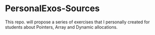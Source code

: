 # PersonalExos-Sources
This repo. will propose a series of exercises that I personally created for students about Pointers, Array and Dynamic allocations.
